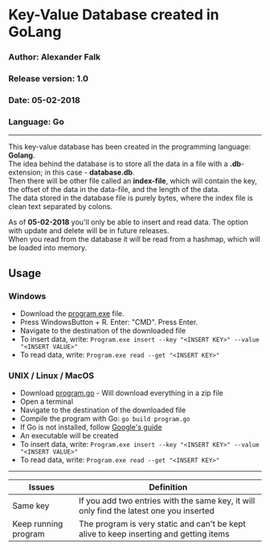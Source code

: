 # Key-Value Database created in GoLang

### Author: Alexander Falk
### Release version: 1.0
### Date: 05-02-2018
### Language: Go

-----

This key-value database has been created in the programming language: **Golang**.  
The idea behind the database is to store all the data in a file with a **.db**-extension; in this case - **database.db**.  
Then there will be other file called an **index-file**, which will contain the key, the offset of the data in the data-file, and the length of the data.  
The data stored in the database file is purely bytes, where the index file is clean text separated by colons.  
  
As of **05-02-2018** you'll only be able to insert and read data. The option with update and delete will be in future releases.  
When you read from the database it will be read from a hashmap, which will be loaded into memory. 
  
## Usage

### Windows

* Download the [program.exe](https://github.com/AlexanderFalk/key-value-store/raw/master/program.exe) file. 
* Press WindowsButton + R. Enter: "CMD". Press Enter.
* Navigate to the destination of the downloaded file
* To insert data, write: ``` Program.exe insert --key "<INSERT KEY>" --value "<INSERT VALUE>" ```
* To read data, write:  ``` Program.exe read --get "<INSERT KEY>" ``` 


### UNIX / Linux / MacOS

* Download [program.go](https://github.com/AlexanderFalk/key-value-store/archive/master.zip) - Will download everything in a zip file
* Open a terminal
* Navigate to the destination of the downloaded file
* Compile the program with Go: ```go build program.go```
* If Go is not installed, follow [Google's guide](https://golang.org/doc/install#osx)
* An executable will be created
* To insert data, write: ``` Program.exe insert --key "<INSERT KEY>" --value "<INSERT VALUE>" ```
* To read data, write:  ``` Program.exe read --get "<INSERT KEY>" ``` 

----
| Issues  | Definition |
| ------------- | ------------- |
| Same key  | If you add two entries with the same key, it will only find the latest one you inserted  |
| Keep running program  | The program is very static and can't be kept alive to keep inserting and getting items  |
